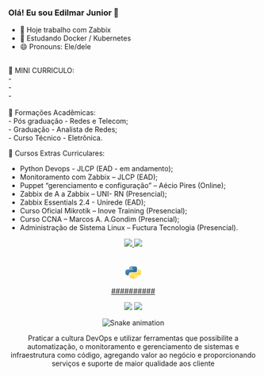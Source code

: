 ### Olá! Eu sou Edilmar Junior 👋

- 🔭 Hoje trabalho com Zabbix
- 🌱 Estudando Docker / Kubernetes
- 😄 Pronouns: Ele/dele
<br> 
  MINI CURRICULO:<br>
-<br>
-<br>
-<br>
<br> 
 Formações Acadêmicas:<br>
- Pós graduação - Redes e Telecom;<br> 
- Graduação - Analista de Redes;<br>
- Curso Técnico - Eletrônica.<br>
 
 Cursos Extras Curriculares:<br>
- Python Devops - JLCP (EAD - em andamento);<br>
- Monitoramento com Zabbix – JLCP (EAD);<br>
- Puppet “gerenciamento e configuração” – Aécio Pires (Online);<br>
- Zabbix de A a Zabbix – UNI- RN (Presencial);<br>
- Zabbix Essentials 2.4 - Unirede (EAD);<br>
- Curso Oficial Mikrotik – Inove Training (Presencial);<br>
- Curso CCNA – Marcos A. A.Gondim (Presencial);<br>
- Administração de Sistema Linux – Fuctura Tecnologia (Presencial).<br>


<div align="center">
<a href="https://github.com/JuniorEdilmar">
<img height="165em" src="https://github-readme-stats.vercel.app/api?username=JuniorEdilmar&show_icons=true&theme=dracula&include_all_commits=true&count_private=true"/>
<img height="135em" src="https://github-readme-stats.vercel.app/api/top-langs/?username=JuniorEdilmar&layout=compact&langs_count=7&theme=dracula"/>
</div>
<br> 

<div  align="center">
  <div style="display: inline_block"><br>
  <img align="center" alt="Rafa-Python" height="30" width="40" src="https://raw.githubusercontent.com/devicons/devicon/master/icons/python/python-original.svg">
</div>

##########
<div> 
  <a href="https://www.linkedin.com/in/edilmar-recife-pe/" target="_blank"><img src="https://img.shields.io/badge/-LinkedIn-%230077B5?style=for-the-badge&logo=linkedin&logoColor=white" target="_blank"></a>
  <a href = "http://junior.edilmar@gmail.com/"><img src="https://img.shields.io/badge/-Gmail-%23333?style=for-the-badge&logo=gmail&logoColor=white" target="_blank"></a>
  
 ![Snake animation](https://github.com/JuniorEdilmar/JuniorEdilmar/blob/output/github-contribution-grid-snake.svg)
  
</div>

<div  align="center">  
Praticar a cultura DevOps e utilizar ferramentas que possibilite a
automatização, o monitoramento e gerenciamento de sistemas e infraestrutura
como código, agregando valor ao negócio e proporcionando serviços e suporte de
maior qualidade aos cliente
 </div>



